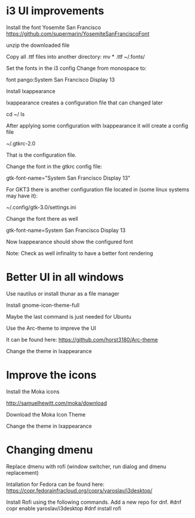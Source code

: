 i3 UI improvements
==================

Install the font Yosemite San Francisco
https://github.com/supermarin/YosemiteSanFranciscoFont

unzip the downloaded file

Copy all .ttf files into another directory:
mv * .ttf ~/.fonts/

Set the fonts in the i3 config
Change from monospace to:

font pango:System San Francisco Display 13

Install lxappearance

lxappearance creates a configuration file that can changed later

cd ~/
ls 

After applying some configuration with lxappearance it will create a config file

~/.gtkrc-2.0

That is the configuration file.

Change the font in the gtkrc config file:

gtk-font-name="System San Francisco Display 13"

For GKT3 there is another configuration file located in (some linux systems may have it):

~/.config/gtk-3.0/settings.ini

Change the font there as well

gtk-font-name=System San Francisco Display 13

Now lxappearance should show the configured font

Note: Check as well infinality to have a better font rendering

# Better UI in all windows

Use nautilus or install thunar as a file manager

Install gnome-icon-theme-full

Maybe the last command is just needed for Ubuntu

Use the Arc-theme to impreve the UI

It can be found here:
https://github.com/horst3180/Arc-theme

Change the theme in lxappearance

# Improve the icons

Install the Moka icons

http://samuelhewitt.com/moka/download

Download the Moka Icon Theme

Change the theme in lxappearance

# Changing dmenu
Replace dmenu with rofi (window switcher, run dialog and dmenu replacement)

Intallation for Fedora can be found here:
https://copr.fedorainfracloud.org/coprs/yaroslav/i3desktop/

Install Rofi using the following commands. Add a new repo for dnf.
#dnf copr enable yaroslav/i3desktop
#dnf install rofi
